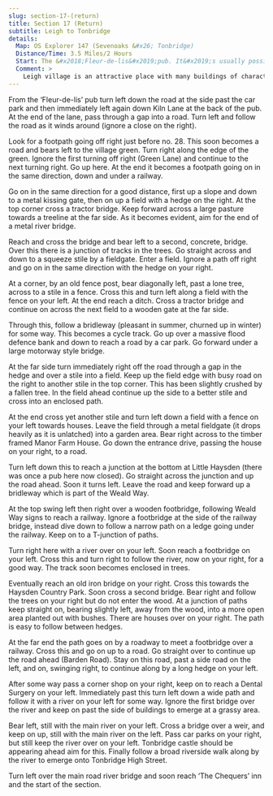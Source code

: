 ```yaml
---
slug: section-17-(return)
title: Section 17 (Return)
subtitle: Leigh to Tonbridge
details:
  Map: OS Explorer 147 (Sevenoaks &#x26; Tonbridge)
  Distance/Time: 3.5 Miles/2 Hours
  Start: The &#x2018;Fleur-de-lis&#x2019;pub. It&#x2019;s usually possible to park around the village green. Leigh Rail Stationis further down the road which passes the side of the &#x2018;Fleur-de-lis&#x2019; pub.
  Comment: >
    Leigh village is an attractive place with many buildings of character. A generally easy walk with some stiles and occasionally muddy bridleways. Pleasant walking in Haysden Country Park.
---
```

From the ‘Fleur-de-lis’ pub turn left down the road at the side past the car park and then immediately left again down Kiln Lane at the back of the pub. At the end of the lane, pass through a gap into a road. Turn left and follow the road as it winds around (ignore a close on the right).

Look for a footpath going off right just before no. 28. This soon becomes a road and bears left to the village green. Turn right along the edge of the green. Ignore the first turning off right (Green Lane) and continue to the next turning right. Go up here. At the end it becomes a footpath going on in the same direction, down and under a railway.

Go on in the same direction for a good distance, first up a slope and down to a metal kissing gate, then on up a field with a hedge on the right. At the top corner cross a tractor bridge. Keep forward across a large pasture towards a treeline at the far side. As it becomes evident, aim for the end of a metal river bridge.

Reach and cross the bridge and bear left to a second, concrete, bridge. Over this there is a junction of tracks in the trees. Go straight across and down to a squeeze stile by a fieldgate. Enter a field. Ignore a path off right and go on in the same direction with the hedge on your right.

At a corner, by an old fence post, bear diagonally left, past a lone tree, across to a stile in a fence. Cross this and turn left along a field with the fence on your left. At the end reach a ditch. Cross a tractor bridge and continue on across the next field to a wooden gate at the far side.

Through this, follow a bridleway (pleasant in summer, churned up in winter) for some way. This becomes a cycle track. Go up over a massive flood defence bank and down to reach a road by a car park. Go forward under a large motorway style bridge.

At the far side turn immediately right off the road through a gap in the hedge and over a stile into a field. Keep up the field edge with busy road on the right to another stile in the top corner. This has been slightly crushed by a fallen tree. In the field ahead continue up the side to a better stile and cross into an enclosed path.

At the end cross yet another stile and turn left down a field with a fence on your left towards houses. Leave the field through a metal fieldgate (it drops heavily as it is unlatched) into a garden area. Bear right across to the timber framed Manor Farm House. Go down the entrance drive, passing the house on your right, to a road.

Turn left down this to reach a junction at the bottom at Little Haysden (there was once a pub here now closed). Go straight across the junction and up the road ahead. Soon it turns left. Leave the road and keep forward up a bridleway which is part of the Weald Way.

At the top swing left then right over a wooden footbridge, following Weald Way signs to reach a railway. Ignore a footbridge at the side of the railway bridge, instead dive down to follow a narrow path on a ledge going under the railway. Keep on to a T-junction of paths.

Turn right here with a river over on your left. Soon reach a footbridge on your left. Cross this and turn right to follow the river, now on your right, for a good way. The track soon becomes enclosed in trees.

Eventually reach an old iron bridge on your right. Cross this towards the Haysden Country Park. Soon cross a second bridge. Bear right and follow the trees on your right but do not enter the wood. At a junction of paths keep straight on, bearing slightly left, away from the wood, into a more open area planted out with bushes. There are houses over on your right. The path is easy to follow between hedges.

At the far end the path goes on by a roadway to meet a footbridge over a railway. Cross this and go on up to a road. Go straight over to continue up the road ahead (Barden Road). Stay on this road, past a side road on the left, and on, swinging right, to continue along by a long hedge on your left.

After some way pass a corner shop on your right, keep on to reach a Dental Surgery on your left. Immediately past this turn left down a wide path and follow it with a river on your left for some way. Ignore the first bridge over the river and keep on past the side of buildings to emerge at a grassy area.

Bear left, still with the main river on your left. Cross a bridge over a weir, and keep on up, still with the main river on the left. Pass car parks on your right, but still keep the river over on your left. Tonbridge castle should be appearing ahead aim for this. Finally follow a broad riverside walk along by the river to emerge onto Tonbridge High Street.

Turn left over the main road river bridge and soon reach ‘The Chequers’ inn and the start of the section.

